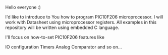Hello everyone :)

I'd like to introduce to You how to program PIC10F206 microprocessor.
I will work with Datasheet using microprocessor registers.
All examples in this repository will be written using embedded C language.

I'll focus on how-to-set PIC10F206 features like

IO configuration
Timers
Analog Comparator
and so on...
